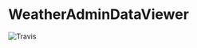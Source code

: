 # WeatherAdminDataViewer

![Travis](https://travis-ci.com/WeatherAdminJEE/WeatherAdminDataViewer.svg?branch=master)
